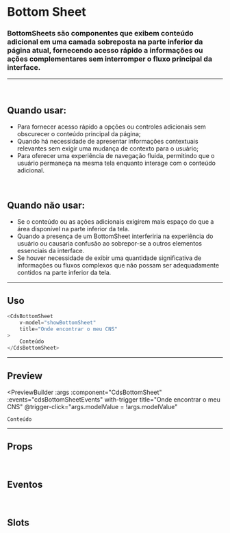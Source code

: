 # Bottom Sheet

### BottomSheets são componentes que exibem conteúdo adicional em uma camada sobreposta na parte inferior da página atual, fornecendo acesso rápido a informações ou ações complementares sem interromper o fluxo principal da interface.
---
<br>

## Quando usar:
- Para fornecer acesso rápido a opções ou controles adicionais sem obscurecer o conteúdo principal da página;
- Quando há necessidade de apresentar informações contextuais relevantes sem exigir uma mudança de contexto para o usuário;
- Para oferecer uma experiência de navegação fluida, permitindo que o usuário permaneça na mesma tela enquanto interage com o conteúdo adicional.


<br>

## Quando não usar:
- Se o conteúdo ou as ações adicionais exigirem mais espaço do que a área disponível na parte inferior da tela.
- Quando a presença de um BottomSheet interferiria na experiência do usuário ou causaria confusão ao sobrepor-se a outros elementos essenciais da interface.
- Se houver necessidade de exibir uma quantidade significativa de informações ou fluxos complexos que não possam ser adequadamente contidos na parte inferior da tela.

---

## Uso

```js
<CdsBottomSheet
	v-model="showBottomSheet"
	title="Onde encontrar o meu CNS"
>
	Conteúdo
</CdsBottomSheet>
```

---

## Preview

<PreviewBuilder
	:args
	:component="CdsBottomSheet"
	:events="cdsBottomSheetEvents"
	with-trigger
	title="Onde encontrar o meu CNS"
	@trigger-click="args.modelValue = !args.modelValue"
>
	Conteúdo
</PreviewBuilder>

---

## Props

<APITable
	name="CdsBottomSheet"
	section="props"
/>
<br>

## Eventos

<APITable
	name="CdsBottomSheet"
	section="events"
/>
<br>

## Slots

<APITable
	name="CdsBottomSheet"
	section="slots"
/>

<script setup>
import { ref } from 'vue';
import CdsBottomSheet from '@/components/BottomSheet.vue';
const args = ref({});

const cdsBottomSheetEvents = [
	'update:model-value',
	'close'
];
</script>
